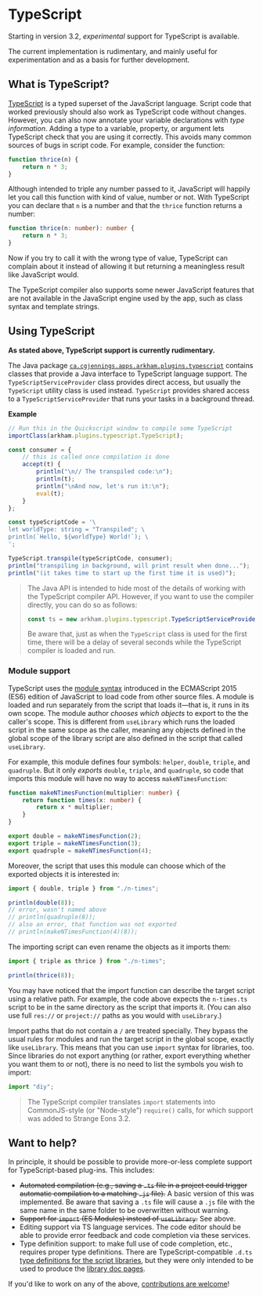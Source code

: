 # TypeScript

Starting in version 3.2, *experimental* support for TypeScript is available.

The current implementation is rudimentary, and mainly useful for experimentation and as a basis for further development.

## What is TypeScript?

[TypeScript](https://www.typescriptlang.org/) is a typed superset of the JavaScript language. Script code that worked previously should also work as TypeScript code without changes. However, you can also now annotate your variable declarations with *type information*. Adding a type to a variable, property, or argument lets TypeScript check that you are using it correctly. This avoids many common sources of bugs in script code. For example, consider the function:

```ts
function thrice(n) {
	return n * 3;
}
```

Although intended to triple any number passed to it, JavaScript will happily let you call this function with kind of value, number or not. With TypeScript you can declare that `n` is a number and that the `thrice` function returns a number:

```ts
function thrice(n: number): number {
    return n * 3;
}
```

Now if you try to call it with the wrong type of value, TypeScript can complain about it instead of allowing it but returning a meaningless result like JavaScript would.

The TypeScript compiler also supports some newer JavaScript features that are not available in the JavaScript engine used by the app, such as class syntax and template strings.

## Using TypeScript

**As stated above, TypeScript support is currently rudimentary.**

The Java package [`ca.cgjennings.apps.arkham.plugins.typescript`](assets/javadoc/ca/cgjennings/apps/arkham/plugins/typescript/package-summary.html) contains classes that provide a Java interface to TypeScript language support. The `TypeScriptServiceProvider` class provides direct access, but usually the `TypeScript` utility class is used instead. `TypeScript` provides shared access to a `TypeScriptServiceProvider` that runs your tasks in a background thread.

**Example**  

```js
// Run this in the Quickscript window to compile some TypeScript
importClass(arkham.plugins.typescript.TypeScript);

const consumer = {
	// this is called once compilation is done
    accept(t) {
    	println("\n// The transpiled code:\n");
        println(t);
        println("\nAnd now, let's run it:\n");
        eval(t);
    }
};

const typeScriptCode = '\
let worldType: string = "Transpiled"; \
println(`Hello, ${worldType} World!`); \
';

TypeScript.transpile(typeScriptCode, consumer);
println("transpiling in background, will print result when done...");
println("(it takes time to start up the first time it is used)");
```

> The Java API is intended to hide most of the details of working with the TypeScript compiler API. However, if you want to use the compiler directly, you can do so as follows:
> 
> ```js
> const ts = new arkham.plugins.typescript.TypeScriptServiceProvider().ts;
> ```
> 
> Be aware that, just as when the `TypeScript` class is used for the first time, there will be a delay of several seconds while the TypeScript compiler is loaded and run.

### Module support

TypeScript uses the [module syntax](https://developer.mozilla.org/en-US/docs/Web/JavaScript/Guide/Modules) introduced in the ECMAScript 2015 (ES6) edition of JavaScript to load code from other source files. A module is loaded and run separately from the script that loads it&mdash;that is, it runs in its own scope. The module author *chooses which objects* to export to the the caller's scope. This is different from `useLibrary` which runs the loaded script in the same scope as the caller, meaning any objects defined in the global scope of the library script are also defined in the script that called `useLibrary`. 

For example, this module defines four symbols: `helper`, `double`, `triple`, and `quadruple`. But it only *exports* `double`, `triple`, and `quadruple`, so code that imports this module will have no way to access `makeNTimesFunction`:

```ts
function makeNTimesFunction(multiplier: number) {
    return function times(x: number) {
        return x * multiplier;
    }
}

export double = makeNTimesFunction(2);
export triple = makeNTimesFunction(3);
export quadruple = makeNTimesFunction(4);
```

Moreover, the script that uses this module can choose which of the exported objects it is interested in:

```ts
import { double, triple } from "./n-times";

println(double(8));
// error, wasn't named above
// println(quadruple(8));
// also an error, that function was not exported
// println(makeNTimesFunction(4)(8));
```

The importing script can even rename the objects as it imports them:

```ts
import { triple as thrice } from "./n-times";

println(thrice(8));
```

You may have noticed that the import function can describe the target script using a relative path. For example, the code above expects the `n-times.ts` script to be in the same directory as the script that imports it. (You can also use full `res://` or `project://` paths as you would with `useLibrary`.)

Import paths that do not contain a `/` are treated specially. They bypass the usual rules for modules and run the target script in the global scope, exactly like `useLibrary`. This means that you can use `import` syntax for libraries, too. Since libraries do not export anything (or rather, export everything whether you want them to or not), there is no need to list the symbols you wish to import:

```ts
import "diy";
```

> The TypeScript compiler translates `import` statements into CommonJS-style (or "Node-style") `require()` calls, for which support was added to Strange Eons&nbsp;3.2.

## Want to help?

In principle, it should be possible to provide more-or-less complete support for TypeScript-based plug-ins. This includes:

- ~~Automated compilation (e.g., saving a `.ts` file in a project could trigger automatic compilation to a matching `.js` file).~~ A basic version of this was implemented. Be aware that saving a `.ts` file will cause a `.js` file with the same name in the same folder to be overwritten without warning.
- ~~Support for `import` (ES Modules) instead of `useLibrary`.~~ See above.
- Editing support via TS language services. The code editor should be able to provide error feedback and code completion via these services.
- Type definition support: to make full use of code completion, etc., requires proper type definitions. There are TypeScript-compatible `.d.ts` [type definitions for the script libraries](https://github.com/CGJennings/se3docs/tree/main/script-lib-types), but they were only intended to be used to produce the [library doc pages](assets/jsdoc/).

If you'd like to work on any of the above, [contributions are welcome](https://github.com/CGJennings/strange-eons)!